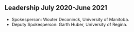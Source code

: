 ## Leadership July 2020-June 2021

- Spokesperson: Wouter Deconinck, University of Manitoba.
- Deputy Spokesperson: Garth Huber, University of Regina.
